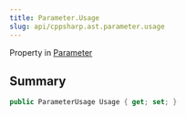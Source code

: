 ```yaml
---
title: Parameter.Usage
slug: api/cppsharp.ast.parameter.usage
---
```

Property in [Parameter](/api/cppsharp/ast/parameter)

## Summary



```csharp
public ParameterUsage Usage { get; set; }
```

